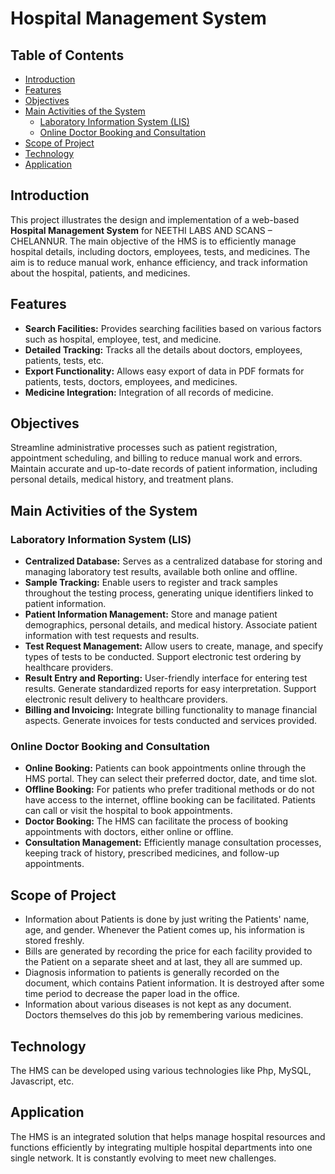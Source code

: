 # Hospital Management System

## Table of Contents

- [Introduction](#introduction)
- [Features](#features)
- [Objectives](#objectives)
- [Main Activities of the System](#main-activities-of-the-system)
  - [Laboratory Information System (LIS)](#laboratory-information-system-lis)
  - [Online Doctor Booking and Consultation](#online-doctor-booking-and-consultation)
- [Scope of Project](#scope-of-project)
- [Technology](#technology)
- [Application](#application)

## Introduction

This project illustrates the design and implementation of a web-based **Hospital Management System** for NEETHI LABS AND SCANS – CHELANNUR. The main objective of the HMS is to efficiently manage hospital details, including doctors, employees, tests, and medicines. The aim is to reduce manual work, enhance efficiency, and track information about the hospital, patients, and medicines.

## Features

- **Search Facilities:** Provides searching facilities based on various factors such as hospital, employee, test, and medicine.
- **Detailed Tracking:** Tracks all the details about doctors, employees, patients, tests, etc.
- **Export Functionality:** Allows easy export of data in PDF formats for patients, tests, doctors, employees, and medicines.
- **Medicine Integration:** Integration of all records of medicine.

## Objectives

Streamline administrative processes such as patient registration, appointment scheduling, and billing to reduce manual work and errors. Maintain accurate and up-to-date records of patient information, including personal details, medical history, and treatment plans.

## Main Activities of the System

### Laboratory Information System (LIS)

- **Centralized Database:** Serves as a centralized database for storing and managing laboratory test results, available both online and offline.
- **Sample Tracking:** Enable users to register and track samples throughout the testing process, generating unique identifiers linked to patient information.
- **Patient Information Management:** Store and manage patient demographics, personal details, and medical history. Associate patient information with test requests and results.
- **Test Request Management:** Allow users to create, manage, and specify types of tests to be conducted. Support electronic test ordering by healthcare providers.
- **Result Entry and Reporting:** User-friendly interface for entering test results. Generate standardized reports for easy interpretation. Support electronic result delivery to healthcare providers.
- **Billing and Invoicing:** Integrate billing functionality to manage financial aspects. Generate invoices for tests conducted and services provided.

### Online Doctor Booking and Consultation

- **Online Booking:** Patients can book appointments online through the HMS portal. They can select their preferred doctor, date, and time slot.
- **Offline Booking:** For patients who prefer traditional methods or do not have access to the internet, offline booking can be facilitated. Patients can call or visit the hospital to book appointments.
- **Doctor Booking:** The HMS can facilitate the process of booking appointments with doctors, either online or offline.
- **Consultation Management:** Efficiently manage consultation processes, keeping track of history, prescribed medicines, and follow-up appointments.

## Scope of Project

- Information about Patients is done by just writing the Patients' name, age, and gender. Whenever the Patient comes up, his information is stored freshly.
- Bills are generated by recording the price for each facility provided to the Patient on a separate sheet and at last, they all are summed up.
- Diagnosis information to patients is generally recorded on the document, which contains Patient information. It is destroyed after some time period to decrease the paper load in the office.
- Information about various diseases is not kept as any document. Doctors themselves do this job by remembering various medicines.

## Technology

The HMS can be developed using various technologies like Php, MySQL, Javascript, etc.

## Application

The HMS is an integrated solution that helps manage hospital resources and functions efficiently by integrating multiple hospital departments into one single network. It is constantly evolving to meet new challenges.
